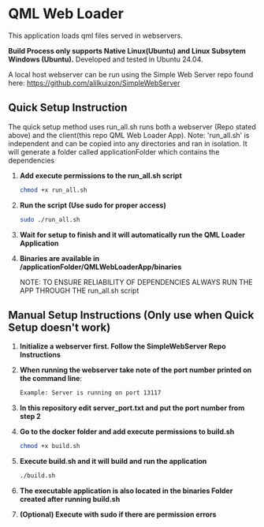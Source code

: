 
# QML Web Loader
This application loads qml files served in webservers. 

**Build Process only supports Native Linux(Ubuntu) and Linux Subsytem Windows (Ubuntu).**
Developed and tested in Ubuntu 24.04. 

A local host webserver can be run using the Simple Web Server repo found here:
https://github.com/alilkuizon/SimpleWebServer

## Quick Setup Instruction
The quick setup method uses run_all.sh runs both a webserver (Repo stated above) and the client(this repo QML Web Loader App). 
Note: 'run_all.sh' is independent and can be copied into any directories and ran in isolation. It will generate a folder called applicationFolder which contains the dependencies
1. **Add execute permissions to the run_all.sh script**

   ```bash
   chmod +x run_all.sh
2. **Run the script (Use sudo for proper access)**
   
   ```bash
   sudo ./run_all.sh
3. **Wait for setup to finish and it will automatically run the QML Loader Application**
4. **Binaries are available in /applicationFolder/QMLWebLoaderApp/binaries**

   NOTE: TO ENSURE RELIABILITY OF DEPENDENCIES ALWAYS RUN THE APP THROUGH THE run_all.sh script


## Manual Setup Instructions (Only use when Quick Setup doesn't work)

1. **Initialize a webserver first. Follow the SimpleWebServer Repo Instructions**
2. **When running the webserver take note of the port number printed on the command line**:

   ```bash
   Example: Server is running on port 13117

3. **In this repository edit server_port.txt and put the port number from step 2**
4. **Go to the docker folder and add execute permissions to build.sh**
    
    ```bash
   chmod +x build.sh
5. **Execute build.sh and it will build and run the application**

    ```bash
   ./build.sh
6. **The executable application is also located in the binaries Folder created after running build.sh**
7. **(Optional) Execute with sudo if there are permission errors**
